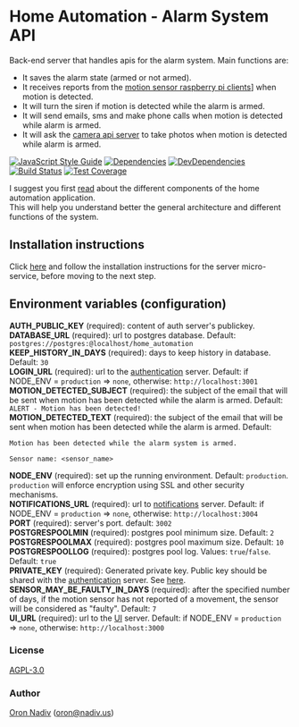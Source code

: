 # Home Automation - Alarm System API
Back-end server that handles apis for the alarm system. Main functions are:
* It saves the alarm state (armed or not armed).
* It receives reports from the [motion sensor raspberry pi clients][motion-client-url]] when motion is detected.
* It will turn the siren if motion is detected while the alarm is armed.
* It will send emails, sms and make phone calls when motion is detected while alarm is armed.
* It will ask the [camera api server][camera-url] to take photos when motion is detected while alarm is armed.

[![JavaScript Style Guide][standard-image]][standard-url]
[![Dependencies][dependencies-image]][dependencies-url]
[![DevDependencies][dependencies-dev-image]][dependencies-dev-url]
[![Build Status][travis-image]][travis-url]
[![Test Coverage][coveralls-image]][coveralls-url]

I suggest you first [read][overview-url] about the different components of the home automation application.  
This will help you understand better the general architecture and different functions of the system.

## Installation instructions
Click [here][server-installation-instruction-url] and follow the installation instructions for the server micro-service, before moving to the next step.

## Environment variables (configuration)
__AUTH\_PUBLIC\_KEY__ (required): content of auth server's publickey.  
__DATABASE\_URL__ (required):  url to postgres database.  Default: `postgres://postgres:@localhost/home_automation`  
__KEEP\_HISTORY\_IN\_DAYS__ (required): days to keep history in database.  Default: `30`  
__LOGIN\_URL__ (required): url to the [authentication][auth-url] server. Default: if NODE_ENV = `production` => `none`, otherwise: `http://localhost:3001`  
__MOTION\_DETECTED\_SUBJECT__ (required): the subject of the email that will be sent when motion has been detected while the alarm is armed.  Default: `ALERT - Motion has been detected!`  
__MOTION\_DETECTED\_TEXT__ (required): the subject of the email that will be sent when motion has been detected while the alarm is armed.  Default:
```
Motion has been detected while the alarm system is armed.

Sensor name: <sensor_name>
```
__NODE\_ENV__ (required): set up the running environment.  Default: `production`.  `production` will enforce encryption using SSL and other security mechanisms.  
__NOTIFICATIONS\_URL__ (required): url to [notifications][notifications-url] server. Default: if NODE_ENV = `production` => `none`, otherwise: `http://localhost:3004`  
__PORT__ (required): server's port.  default: `3002`  
__POSTGRESPOOLMIN__ (required): postgres pool minimum size.  Default: `2`  
__POSTGRESPOOLMAX__ (required): postgres pool maximum size.  Default: `10`  
__POSTGRESPOOLLOG__ (required): postgres pool log. Values: `true`/`false`. Default: `true`  
__PRIVATE\_KEY__ (required): Generated private key.  Public key should be shared with the [authentication][auth-url] server. See [here][private-public-keys-url].  
__SENSOR\_MAY\_BE\_FAULTY\_IN_DAYS__ (required): after the specified number of days, if the motion sensor has not reported of a movement, the sensor will be considered as "faulty". Default: `7`  
__UI\_URL__ (required): url to the [UI][ui-url] server. Default: if NODE_ENV = `production` => `none`, otherwise: `http://localhost:3000`

### License
[AGPL-3.0](https://spdx.org/licenses/AGPL-3.0.html)

### Author
[Oron Nadiv](https://github.com/OronNadiv) ([oron@nadiv.us](mailto:oron@nadiv.us))

[dependencies-image]: https://david-dm.org/OronNadiv/alarm-system-api/status.svg
[dependencies-url]: https://david-dm.org/OronNadiv/alarm-system-api
[dependencies-dev-image]: https://david-dm.org/OronNadiv/alarm-system-api/dev-status.svg
[dependencies-dev-url]: https://david-dm.org/OronNadiv/alarm-system-api?type=dev
[travis-image]: http://img.shields.io/travis/OronNadiv/alarm-system-api.svg?style=flat-square
[travis-url]: https://travis-ci.org/OronNadiv/alarm-system-api
[coveralls-image]: http://img.shields.io/coveralls/OronNadiv/alarm-system-api.svg?style=flat-square
[coveralls-url]: https://coveralls.io/r/OronNadiv/alarm-system-api
[standard-image]: https://img.shields.io/badge/code%20style-standard-brightgreen.svg
[standard-url]: http://standardjs.com

[overview-url]: https://oronnadiv.github.io/home-automation
[client-installation-instruction-url]: https://oronnadiv.github.io/home-automation/#installation-instructions-for-the-raspberry-pi-clients
[server-installation-instruction-url]: https://oronnadiv.github.io/home-automation/#installation-instructions-for-the-server-micro-services
[private-public-keys-url]: https://oronnadiv.github.io/home-automation/#generating-private-and-public-keys

[motion-client-url]: https://github.com/OronNadiv/motion-sensor-raspberry-client
[siren-client-url]: https://github.com/OronNadiv/alarm-siren-raspberry-client

[alarm-url]: https://github.com/OronNadiv/alarm-system-api
[auth-url]: https://github.com/OronNadiv/authentication-api
[camera-url]: https://github.com/OronNadiv/camera-api
[garage-url]: https://github.com/OronNadiv/garage-door-api
[notifications-url]: https://github.com/OronNadiv/notifications-api
[push-url]: https://github.com/OronNadiv/push-api
[storage-url]: https://github.com/OronNadiv/storage-api
[ui-url]: https://github.com/OronNadiv/home-automation-ui
